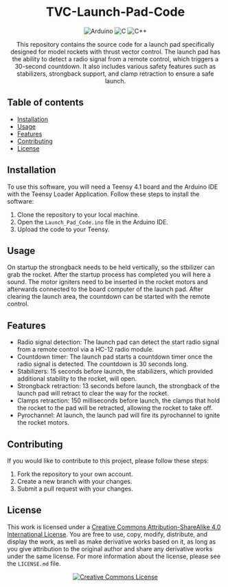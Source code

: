 <div align="center">

# TVC-Launch-Pad-Code

![Arduino](https://img.shields.io/badge/-Arduino-00979D?style=for-the-badge&logo=Arduino&logoColor=white)
![C](https://img.shields.io/badge/c-%2300599C.svg?style=for-the-badge&logo=c&logoColor=white)
![C++](https://img.shields.io/badge/c++-%2300599C.svg?style=for-the-badge&logo=c%2B%2B&logoColor=white)

This repository contains the source code for a launch pad specifically designed for model rockets with thrust vector control. The launch pad has the ability to detect a radio signal from a remote control, which triggers a 30-second countdown. It also includes various safety features such as stabilizers, strongback support, and clamp retraction to ensure a safe launch.

</div>

## Table of contents

- [Installation](#installation)
- [Usage](#usage)
- [Features](#features)
- [Contributing](#contributing)
- [License](#license)

## Installation

To use this software, you will need a Teensy 4.1 board and the Arduino IDE with the Teensy Loader Application. Follow these steps to install the software:

1. Clone the repository to your local machine.
2. Open the `Launch_Pad_Code.ino` file in the Arduino IDE.
3. Upload the code to your Teensy.

## Usage

On startup the strongback needs to be held vertically, so the stbilizer can grab the rocket. After the startup process has completed you will here a sound. The motor igniters need to be inserted in the rocket motors and afterwards connected to the board computer of the launch pad. After clearing the launch area, the countdown can be started with the remote control.

## Features

- Radio signal detection: The launch pad can detect the start radio signal from a remote control via a HC-12 radio module.
- Countdown timer: The launch pad starts a countdown timer once the radio signal is detected. The countdown is 30 seconds long.
- Stabilizers: 15 seconds before launch, the stabilizers, which provided additional stability to the rocket, will open.
- Strongback retraction: 13 seconds before launch, the strongback of the launch pad will retract to clear the way for the rocket.
- Clamps retraction: 150 milliseconds before launch, the clamps that hold the rocket to the pad will be retracted, allowing the rocket to take off.
- Pyrochannel: At launch, the launch pad will fire its pyrochannel to ignite the rocket motors.

## Contributing

If you would like to contribute to this project, please follow these steps:

1. Fork the repository to your own account.
2. Create a new branch with your changes.
3. Submit a pull request with your changes.

## License

</a>This work is licensed under a <a rel="license" href="http://creativecommons.org/licenses/by-sa/4.0/">Creative Commons Attribution-ShareAlike 4.0 International License</a>.
You are free to use, copy, modify, distribute, and display the work, as well as make derivative works based on it, as long as you give attribution to the original author and share any derivative works under the same license. For more information about the license, please see the `LICENSE.md` file.
<div align="center">
<a rel="license" href="http://creativecommons.org/licenses/by-sa/4.0/"><img alt="Creative Commons License" style="border-width:0" src="https://i.creativecommons.org/l/by-sa/4.0/88x31.png" /></div>